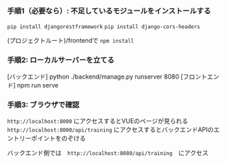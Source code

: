 ### 手順1（必要なら）: 不足しているモジュールをインストールする

`pip install djangorestframework`
`pip install django-cors-headers`

(プロジェクトルート)/frontendで
`npm install`

### 手順2: ローカルサーバーを立てる
[バックエンド] python ./backend/manage.py runserver 8080
[フロントエンド] npm run serve

### 手順3: ブラウザで確認
`http://localhost:8000` にアクセスするとVUEのページが見られる
`http://localhost:8000/api/training` にアクセスするとバックエンドAPIのエントリーポイントをのぞける

バックエンド側では　`http://localhost:8080/api/training`　にアクセス


